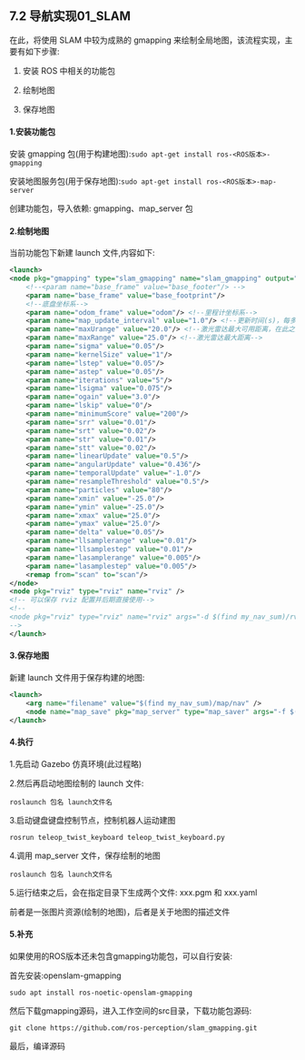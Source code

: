 ## 7.2 导航实现01\_SLAM

在此，将使用 SLAM 中较为成熟的 gmapping 来绘制全局地图，该流程实现，主要有如下步骤:

1. 安装 ROS 中相关的功能包

2. 绘制地图

3. 保存地图

#### 1.安装功能包

安装 gmapping 包\(用于构建地图\):`sudo apt-get install ros-<ROS版本>-gmapping`

安装地图服务包\(用于保存地图\):`sudo apt-get install ros-<ROS版本>-map-server`

创建功能包，导入依赖: gmapping、map\_server 包

#### 2.绘制地图

当前功能包下新建 launch 文件,内容如下:

```xml
<launch>
<node pkg="gmapping" type="slam_gmapping" name="slam_gmapping" output="screen">
    <!--<param name="base_frame" value="base_footer"/> -->
    <param name="base_frame" value="base_footprint"/>
    <!--底盘坐标系-->
    <param name="odom_frame" value="odom"/> <!--里程计坐标系-->
    <param name="map_update_interval" value="1.0"/> <!--更新时间(s)，每多久更新一次地图，不是频率-->
    <param name="maxUrange" value="20.0"/> <!--激光雷达最大可用距离，在此之外的数据截断不用-->
    <param name="maxRange" value="25.0"/> <!--激光雷达最大距离-->
    <param name="sigma" value="0.05"/>
    <param name="kernelSize" value="1"/>
    <param name="lstep" value="0.05"/>
    <param name="astep" value="0.05"/>
    <param name="iterations" value="5"/>
    <param name="lsigma" value="0.075"/>
    <param name="ogain" value="3.0"/>
    <param name="lskip" value="0"/>
    <param name="minimumScore" value="200"/>
    <param name="srr" value="0.01"/>
    <param name="srt" value="0.02"/>
    <param name="str" value="0.01"/>
    <param name="stt" value="0.02"/>
    <param name="linearUpdate" value="0.5"/>
    <param name="angularUpdate" value="0.436"/>
    <param name="temporalUpdate" value="-1.0"/>
    <param name="resampleThreshold" value="0.5"/>
    <param name="particles" value="80"/>
    <param name="xmin" value="-25.0"/>
    <param name="ymin" value="-25.0"/>
    <param name="xmax" value="25.0"/>
    <param name="ymax" value="25.0"/>
    <param name="delta" value="0.05"/>
    <param name="llsamplerange" value="0.01"/>
    <param name="llsamplestep" value="0.01"/>
    <param name="lasamplerange" value="0.005"/>
    <param name="lasamplestep" value="0.005"/>
    <remap from="scan" to="scan"/>
</node>
<node pkg="rviz" type="rviz" name="rviz" />
<!-- 可以保存 rviz 配置并后期直接使用-->
<!--
<node pkg="rviz" type="rviz" name="rviz" args="-d $(find my_nav_sum)/rviz/gmapping.rviz"/>
-->
</launch>
```

#### 3.保存地图

新建 launch 文件用于保存构建的地图:

```xml
<launch>
    <arg name="filename" value="$(find my_nav_sum)/map/nav" />
    <node name="map_save" pkg="map_server" type="map_saver" args="-f $(arg filename)" />
</launch>
```

#### 4.执行

1.先启动 Gazebo 仿真环境\(此过程略\)

2.然后再启动地图绘制的 launch 文件:

`roslaunch 包名 launch文件名`

3.启动键盘键盘控制节点，控制机器人运动建图

`rosrun teleop_twist_keyboard teleop_twist_keyboard.py`

4.调用 map\_server 文件，保存绘制的地图

`roslaunch 包名 launch文件名`

5.运行结束之后，会在指定目录下生成两个文件: xxx.pgm 和 xxx.yaml

前者是一张图片资源\(绘制的地图\)，后者是关于地图的描述文件

#### 5.补充

如果使用的ROS版本还未包含gmapping功能包，可以自行安装:

首先安装:openslam-gmapping

```
sudo apt install ros-noetic-openslam-gmapping
```

然后下载gmapping源码，进入工作空间的src目录，下载功能包源码:

```
git clone https://github.com/ros-perception/slam_gmapping.git
```

最后，编译源码

